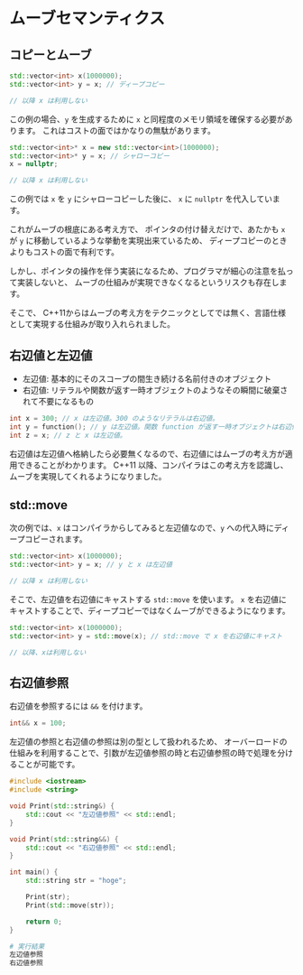 # ムーブセマンティクス

## コピーとムーブ

```cpp
std::vector<int> x(1000000);
std::vector<int> y = x; // ディープコピー

// 以降 x は利用しない
```

この例の場合、`y` を生成するために `x` と同程度のメモリ領域を確保する必要があります。
これはコストの面ではかなりの無駄があります。

```cpp
std::vector<int>* x = new std::vector<int>(1000000);
std::vector<int>* y = x; // シャローコピー
x = nullptr;

// 以降 x は利用しない
```

この例では `x` を `y` にシャローコピーした後に、 `x` に `nullptr` を代入しています。

これがムーブの根底にある考え方で、
ポインタの付け替えだけで、あたかも `x` が `y` に移動しているような挙動を実現出来ているため、
ディープコピーのときよりもコストの面で有利です。

しかし、ポインタの操作を伴う実装になるため、プログラマが細心の注意を払って実装しないと、
ムーブの仕組みが実現できなくなるというリスクも存在します。

そこで、 C++11からはムーブの考え方をテクニックとしてでは無く、言語仕様として実現する仕組みが取り入れられました。

## 右辺値と左辺値

- 左辺値: 基本的にそのスコープの間生き続ける名前付きのオブジェクト
- 右辺値: リテラルや関数が返す一時オブジェクトのようなその瞬間に破棄されて不要になるもの

```cpp
int x = 300; // x は左辺値。300 のようなリテラルは右辺値。
int y = function(); // y は左辺値。関数 function が返す一時オブジェクトは右辺値。
int z = x; // z と x は左辺値。
```

右辺値は左辺値へ格納したら必要無くなるので、右辺値にはムーブの考え方が適用できることがわかります。
C++11 以降、コンパイラはこの考え方を認識し、ムーブを実現してくれるようになりました。

## std::move

次の例では、`x` はコンパイラからしてみると左辺値なので、`y` への代入時にディープコピーされます。

```cpp
std::vector<int> x(1000000);
std::vector<int> y = x; // y と x は左辺値

// 以降 x は利用しない
```

そこで、左辺値を右辺値にキャストする `std::move` を使います。
`x` を右辺値にキャストすることで、ディープコピーではなくムーブができるようになります。

```cpp
std::vector<int> x(1000000);
std::vector<int> y = std::move(x); // std::move で x を右辺値にキャスト

// 以降、xは利用しない
```

## 右辺値参照

右辺値を参照するには `&&` を付けます。

```cpp
int&& x = 100;
```

左辺値の参照と右辺値の参照は別の型として扱われるため、
オーバーロードの仕組みを利用することで、引数が左辺値参照の時と右辺値参照の時で処理を分けることが可能です。

```cpp
#include <iostream>
#include <string>

void Print(std::string&) {
    std::cout << "左辺値参照" << std::endl;
}

void Print(std::string&&) {
    std::cout << "右辺値参照" << std::endl;
}

int main() {
    std::string str = "hoge";

    Print(str);
    Print(std::move(str));

    return 0;
}
```

```bash
# 実行結果
左辺値参照
右辺値参照
```